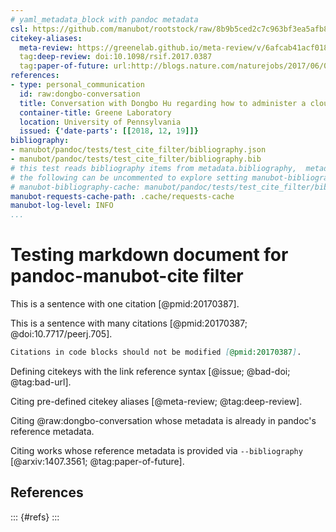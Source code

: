 ```yaml
---
# yaml_metadata_block with pandoc metadata
csl: https://github.com/manubot/rootstock/raw/8b9b5ced2c7c963bf3ea5afb8f31f9a4a54ab697/build/assets/style.csl
citekey-aliases:
  meta-review: https://greenelab.github.io/meta-review/v/6afcab41acf01822f8af8760184cd3cb2d67ab5f/
  tag:deep-review: doi:10.1098/rsif.2017.0387
  tag:paper-of-future: url:http://blogs.nature.com/naturejobs/2017/06/01/techblog-c-titus-brown-predicting-the-paper-of-the-future
references:
- type: personal_communication
  id: raw:dongbo-conversation
  title: Conversation with Dongbo Hu regarding how to administer a cloud server
  container-title: Greene Laboratory
  location: University of Pennsylvania
  issued: {'date-parts': [[2018, 12, 19]]}
bibliography:
- manubot/pandoc/tests/test_cite_filter/bibliography.json
- manubot/pandoc/tests/test_cite_filter/bibliography.bib
# this test reads bibliography items from metadata.bibliography,  metadata.references, and .cache/requests-cache.
# the following can be uncommented to explore setting manubot-bibliography-cache
# manubot-bibliography-cache: manubot/pandoc/tests/test_cite_filter/bibliography-cache.json
manubot-requests-cache-path: .cache/requests-cache
manubot-log-level: INFO
...
```


# Testing markdown document for pandoc-manubot-cite filter

This is a sentence with one citation [@pmid:20170387].

This is a sentence with many citations [@pmid:20170387; @doi:10.7717/peerj.705].

```markdown
Citations in code blocks should not be modified [@pmid:20170387].
```

Defining citekeys with the link reference syntax [@issue; @bad-doi; @tag:bad-url].

[@issue]: url:https://github.com/manubot/manubot/pull/189
[@bad-doi]: doi:10.1016/S0022-2836(05)80360-2

[@tag:bad-url]: url:https://openreview.net/forum?id=HkwoSDPgg

Citing pre-defined citekey aliases [@meta-review; @tag:deep-review].

Citing @raw:dongbo-conversation whose metadata is already in pandoc's reference metadata.

Citing works whose reference metadata is provided via `--bibliography` [@arxiv:1407.3561; @tag:paper-of-future].

## References

::: {#refs}
:::
